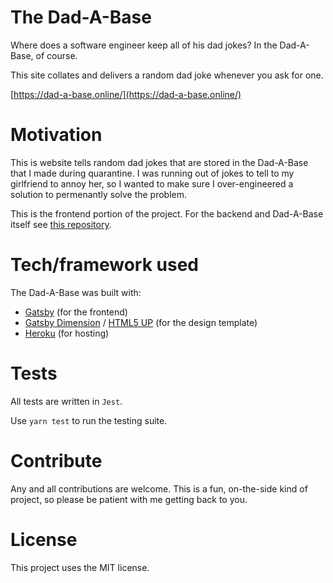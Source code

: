 # The Dad-A-Base

Where does a software engineer keep all of his dad jokes? In the Dad-A-Base, of course.

This site collates and delivers a random dad joke whenever you ask for one.

[https://dad-a-base.online/](https://dad-a-base.online/)

# Motivation

This is website tells random dad jokes that are stored in the Dad-A-Base that I made during quarantine. I was running out of jokes to tell to my girlfriend to annoy her, so I wanted to make sure I over-engineered a solution to permenantly solve the problem.

This is the frontend portion of the project. For the backend and Dad-A-Base itself see [this repository](https://github.com/BrandonHarrisonCode/Dad-A-Base-API).

# Tech/framework used

The Dad-A-Base was built with:
* [Gatsby](https://www.gatsbyjs.org/) (for the frontend)
* [Gatsby Dimension](https://github.com/codebushi/gatsby-starter-dimension) / [HTML5 UP](https://html5up.net/) (for the design template)
* [Heroku](https://www.heroku.com/) (for hosting)

# Tests

All tests are written in `Jest`.

Use `yarn test` to run the testing suite.

# Contribute

Any and all contributions are welcome. This is a fun, on-the-side kind of project, so please be patient with me getting back to you.

# License

This project uses the MIT license.

